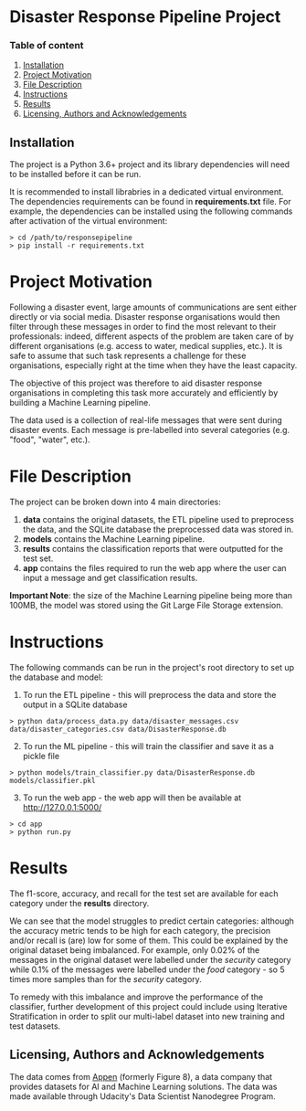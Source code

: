 # Disaster Response Pipeline Project

### Table of content

1. [Installation](#installation)
2. [Project Motivation](#motivation)
3. [File Description](#files)
4. [Instructions](#instructions)
5. [Results](#results)
6. [Licensing, Authors and Acknowledgements](#licensing)

## Installation<a name="Installation"></a>

The project is a Python 3.6+ project and its library dependencies will 
need to be installed before it can be run. 

It is recommended to install librabries in a dedicated virtual 
environment. The dependencies requirements can be found in
**requirements.txt** file. For example, the dependencies can be 
installed using the following commands after activation of the virtual
environment:

```
> cd /path/to/responsepipeline
> pip install -r requirements.txt
```

# Project Motivation<a name="motivation"></a>

Following a disaster event, large amounts of communications are sent 
either directly or via social media. Disaster response organisations 
would then filter through these messages in order to find the most 
relevant to their professionals: indeed, different aspects of the 
problem are taken care of by different organisations (e.g. access to 
water, medical supplies, etc.). It is safe to assume that such task 
represents a challenge for these organisations, especially right at the 
time when they have the least capacity. 

The objective of this project was therefore to aid disaster response 
organisations in completing this task more accurately and efficiently by
building a Machine Learning pipeline. 

The data used is a collection of real-life messages that were sent 
during disaster events. Each message is pre-labelled into several 
categories (e.g. "food", "water", etc.).

# File Description<a name="files"></a>

The project can be broken down into 4 main directories:

1. **data** contains the original datasets, the ETL pipeline used to 
preprocess the data, and the SQLite database the preprocessed data was 
stored in.
2. **models** contains the Machine Learning pipeline.
3. **results** contains the classification reports that were outputted 
for the test set. 
4. **app** contains the files required to run the web app where the user
can input a message and get classification results. 

**Important Note**: the size of the Machine Learning pipeline being more 
than 100MB, the model was stored using the Git Large File Storage 
extension. 

# Instructions

The following commands can be run in the project's root directory to set
up the database and model:

1. To run the ETL pipeline - this will preprocess the data and store the
output in a SQLite database
```
> python data/process_data.py data/disaster_messages.csv data/disaster_categories.csv data/DisasterResponse.db
```

2. To run the ML pipeline - this will train the classifier and save it 
as a pickle file
```
> python models/train_classifier.py data/DisasterResponse.db models/classifier.pkl
```

3. To run the web app - the web app will then be available at 
http://127.0.0.1:5000/
```
> cd app
> python run.py
```

# Results<a name="results"></a>

The f1-score, accuracy, and recall for the test set are available for 
each category under the **results** directory.

We can see that the model struggles to predict certain categories: 
although the accuracy metric tends to be high for each category, the 
precision and/or recall is (are) low for some of them. This could be 
explained by the original dataset being imbalanced. For example, only 
0.02% of the messages in the original dataset were labelled under the 
*security* category while 0.1% of the messages were labelled under the 
*food* category - so 5 times more samples than for the *security* 
category. 

To remedy with this imbalance and improve the performance of the
classifier, further development of this project could include using 
Iterative Stratification in order to split our multi-label dataset into
new training and test datasets.

## Licensing, Authors and Acknowledgements<a name="licensing"></a>

The data comes from [Appen](https://www.appen.com/) (formerly Figure 8),
a data company that provides datasets for AI and Machine Learning 
solutions. The data was made available through Udacity's Data Scientist 
Nanodegree Program.
